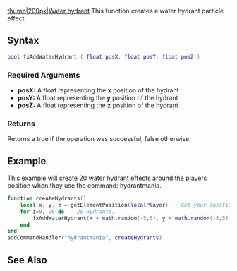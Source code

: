 [thumb|200px|Water hydrant](/Image:Fxwaterhydrant.png.md "wikilink") This function creates a water hydrant particle effect.

Syntax
------

``` lua
bool fxAddWaterHydrant ( float posX, float posY, float posZ )
```

### Required Arguments

-   **posX:** A float representing the **x** position of the hydrant
-   **posY:** A float representing the **y** position of the hydrant
-   **posZ:** A float representing the **z** position of the hydrant

### Returns

Returns a true if the operation was successful, false otherwise.

Example
-------

This example will create 20 water hydrant effects around the players position when they use the command: hydrantmania.

``` lua
function createHydrants()
    local x, y, z = getElementPosition(localPlayer) -- Get your location.
    for i=0, 20 do -- 20 Hydrants.
        fxAddWaterHydrant(x + math.random(-5,5), y + math.random(-5,5), z) -- Using math.random, and your current location 20 water hydrants are created.
    end
end
addCommandHandler("hydrantmania", createHydrants)
```

See Also
--------
